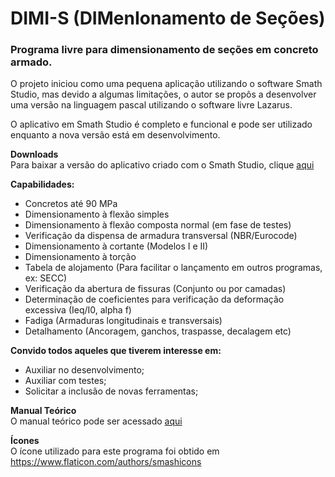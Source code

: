 # DIMI-S (DIMenIonamento de Seções)
### Programa livre para dimensionamento de seções em concreto armado. 
O projeto iniciou como uma pequena aplicação utilizando o software Smath Studio, mas devido a algumas limitações, o autor se propôs a desenvolver uma versão na linguagem pascal utilizando o software livre Lazarus.

O aplicativo em Smath Studio é completo e funcional e pode ser utilizado enquanto a nova versão está em desenvolvimento.

**Downloads**  
Para baixar a versão do aplicativo criado com o Smath Studio, clique [aqui](https://github.com/hildebrandopsj/DIMI-S/releases/tag/v0.0.213)

**Capabilidades:**
- Concretos até 90 MPa
- Dimensionamento à flexão simples
- Dimensionamento à flexão composta normal (em fase de testes)
- Verificação da dispensa de armadura transversal (NBR/Eurocode)
- Dimensionamento à cortante (Modelos I e II)
- Dimensionamento à torção
- Tabela de alojamento (Para facilitar o lançamento em outros programas, ex: SECC)
- Verificação da abertura de fissuras (Conjunto ou por camadas)
- Determinação de coeficientes para verificação da deformação excessiva (Ieq/I0, alpha f)
- Fadiga (Armaduras longitudinais e transversais)
- Detalhamento (Ancoragem, ganchos, traspasse, decalagem etc)

**Convido todos aqueles que tiverem interesse em:**
- Auxiliar no desenvolvimento;
- Auxiliar com testes;
- Solicitar a inclusão de novas ferramentas;

**Manual Teórico**  
O manual teórico pode ser acessado [aqui](https://github.com/hildebrandopsj/DIMI-S/wiki)

**Ícones**  
O ícone utilizado para este programa foi obtido em https://www.flaticon.com/authors/smashicons
